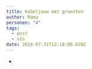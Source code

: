 ```yaml
---
title: Kabeljauw met groenten
author: Mama
personen: "4"
tags:
  - post
  - vis
date: 2024-07-31T12:18:08.839Z
---
```

- 